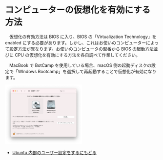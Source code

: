 # コンピューターの仮想化を有効にする方法
　仮想化の有効方法は BIOS に入り、BIOS の「Virtualization Technology」を enabled にする必要があります。しかし、これはお使いのコンピューターによって設定方法が異なります。お使いのコンピュータの型番から BIOS の起動方法並びに CPU の仮想化を有効にする方法を各自調べて作業してください。

　MacBook で BotCamp を使用している場合、macOS 側の起動ディスクの設定で「WIndows Bootcamp」を選択して再起動することで仮想化が有効になります。

<img src="/imgs/mac_enablevm.png" width=50% />

 - [Ubuntu 内部のユーザー設定をするにもどる](./hostsetup.md#setubuntu)
